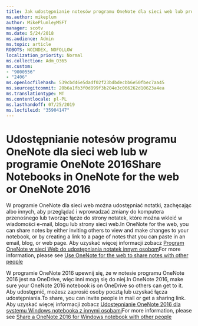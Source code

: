 ```yaml
---
title: Jak udostępnianie notesów programu OneNote dla sieci web lub programu OneNote 2016
ms.author: mikeplum
author: MikePlumleyMSFT
manager: scotv
ms.date: 5/24/2018
ms.audience: Admin
ms.topic: article
ROBOTS: NOINDEX, NOFOLLOW
localization_priority: Normal
ms.collection: Adm_O365
ms.custom:
- "9000556"
- "2406"
ms.openlocfilehash: 539cbd46e5dadf02f23bdbdecbb6e50fbec7aa45
ms.sourcegitcommit: 20b6a1fb3f0d899f3b204e3c066262d10623a4ea
ms.translationtype: MT
ms.contentlocale: pl-PL
ms.lasthandoff: 07/25/2019
ms.locfileid: "35904147"
---
```

# <a name="share-notebooks-in-onenote-for-the-web-or-onenote-2016"></a><span data-ttu-id="aee44-102">Udostępnianie notesów programu OneNote dla sieci web lub w programie OneNote 2016</span><span class="sxs-lookup"><span data-stu-id="aee44-102">Share Notebooks in OneNote for the web or OneNote 2016</span></span>

<span data-ttu-id="aee44-103">W programie OneNote dla sieci web można udostępniać notatki, zachęcając albo innych, aby przeglądać i wprowadzać zmiany do komputera przenośnego lub tworząc łącze do strony notatek, które można wkleić w wiadomości e-mail, blogu lub strony sieci web.</span><span class="sxs-lookup"><span data-stu-id="aee44-103">In OneNote for the web, you can share notes by either inviting others to view and make changes to your notebook, or by creating a link to a page of notes that you can paste in an email, blog, or web page.</span></span> <span data-ttu-id="aee44-104">Aby uzyskać więcej informacji zobacz [Program OneNote w sieci Web do udostępniania notatek innym osobom](https://support.office.com/article/D3481FBE-E06C-4883-B7E9-B2EE9F38AED3)</span><span class="sxs-lookup"><span data-stu-id="aee44-104">For more information, please see [Use OneNote for the web to share notes with other people](https://support.office.com/article/D3481FBE-E06C-4883-B7E9-B2EE9F38AED3)</span></span>

<span data-ttu-id="aee44-105">W programie OneNote 2016 upewnij się, że w notesie programu OneNote 2016 jest na OneDrive, więc inni mogą się do niej.</span><span class="sxs-lookup"><span data-stu-id="aee44-105">In OneNote 2016, make sure your OneNote 2016 notebook is on OneDrive so others can get to it.</span></span> <span data-ttu-id="aee44-106">Aby udostępnić, możesz zaprosić osoby pocztą lub uzyskać łącza udostępniania.</span><span class="sxs-lookup"><span data-stu-id="aee44-106">To share, you can invite people in mail or get a sharing link.</span></span> <span data-ttu-id="aee44-107">Aby uzyskać więcej informacji zobacz [Udostępnianie OneNote 2016 dla systemu Windows notebooka z innymi osobami](https://support.office.com/article/d14b6033-7a95-4536-9216-bb0a5e0f8285)</span><span class="sxs-lookup"><span data-stu-id="aee44-107">For more information, please see [Share a OneNote 2016 for Windows notebook with other people](https://support.office.com/article/d14b6033-7a95-4536-9216-bb0a5e0f8285)</span></span>